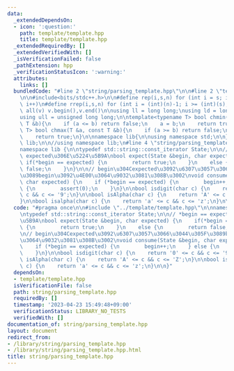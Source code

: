 ```yaml
---
data:
  _extendedDependsOn:
  - icon: ':question:'
    path: template/template.hpp
    title: template/template.hpp
  _extendedRequiredBy: []
  _extendedVerifiedWith: []
  _isVerificationFailed: false
  _pathExtension: hpp
  _verificationStatusIcon: ':warning:'
  attributes:
    links: []
  bundledCode: "#line 2 \"string/parsing_template.hpp\"\n\n#line 2 \"template/template.hpp\"\
    \n\n#include<bits/stdc++.h>\n\n#define rep(i,s,n) for (int i = s; i < (int)(n);\
    \ i++)\n#define rrep(i,s,n) for (int i = (int)(n)-1; i >= (int)(s); i--)\n#define\
    \ all(v) v.begin(),v.end()\n\nusing ll = long long;\nusing ld = long double;\n\
    using ull = unsigned long long;\n\ntemplate<typename T> bool chmin(T &a, const\
    \ T &b){\n    if (a <= b) return false;\n    a = b;\n    return true;\n}\ntemplate<typename\
    \ T> bool chmax(T &a, const T &b){\n    if (a >= b) return false;\n    a = b;\n\
    \    return true;\n}\n\nnamespace lib{\n\nusing namespace std;\n\n} // namespace\
    \ lib;\n\n//using namespace lib;\n#line 4 \"string/parsing_template.hpp\"\n\n\
    namespace lib {\n\ntypedef std::string::const_iterator State;\n\n// *begin ==\
    \ expected\u306E\u5224\u5B9A\nbool expect(State &begin, char expected) {\n   \
    \ if(*begin == expected) {\n        return true;\n    }\n    else {\n        return\
    \ false;\n    }\n}\n\n// begin\u304Cexpected\u3092\u6307\u3057\u3066\u3044\u305F\
    \u3089begin\u3092\u4E00\u3064\u9032\u3081\u308B\u3002\nvoid consume(State &begin,\
    \ char expected) {\n    if (*begin == expected) {\n        begin++;\n    } else\
    \ {\n        assert(0);\n    }\n}\n\nbool isdigit(char c) {\n    return '0' <=\
    \ c && c <= '9';\n}\n\nbool isAlpha(char c) {\n    return 'A' <= c && c <= 'Z';\n\
    }\n\nbool isalpha(char c) {\n    return 'a' <= c && c <= 'z';\n}\n\n}\n"
  code: "#pragma once\n\n#include \"../template/template.hpp\"\n\nnamespace lib {\n\
    \ntypedef std::string::const_iterator State;\n\n// *begin == expected\u306E\u5224\
    \u5B9A\nbool expect(State &begin, char expected) {\n    if(*begin == expected)\
    \ {\n        return true;\n    }\n    else {\n        return false;\n    }\n}\n\
    \n// begin\u304Cexpected\u3092\u6307\u3057\u3066\u3044\u305F\u3089begin\u3092\u4E00\
    \u3064\u9032\u3081\u308B\u3002\nvoid consume(State &begin, char expected) {\n\
    \    if (*begin == expected) {\n        begin++;\n    } else {\n        assert(0);\n\
    \    }\n}\n\nbool isdigit(char c) {\n    return '0' <= c && c <= '9';\n}\n\nbool\
    \ isAlpha(char c) {\n    return 'A' <= c && c <= 'Z';\n}\n\nbool isalpha(char\
    \ c) {\n    return 'a' <= c && c <= 'z';\n}\n\n}"
  dependsOn:
  - template/template.hpp
  isVerificationFile: false
  path: string/parsing_template.hpp
  requiredBy: []
  timestamp: '2023-04-23 15:49:48+09:00'
  verificationStatus: LIBRARY_NO_TESTS
  verifiedWith: []
documentation_of: string/parsing_template.hpp
layout: document
redirect_from:
- /library/string/parsing_template.hpp
- /library/string/parsing_template.hpp.html
title: string/parsing_template.hpp
---
```

